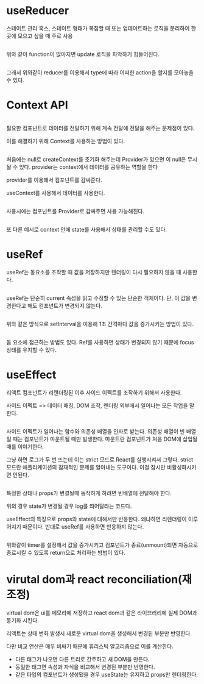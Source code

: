 <h1 id="usereducer">useReducer</h1>
<p>스테이트 관리 훅스, 스테이트 형태가 복잡할 때 또는 업데이트하는 로직을 분리하여 한 곳에 모으고 싶을 때 주로 사용</p>
<p><img alt="" src="https://velog.velcdn.com/images/tonyhan18/post/874eefbc-9ca9-472b-80d9-ccc4023082de/image.png" /></p>
<p>위와 같이 function이 많아지면 update 로직을 파악하기 힘들어진다.</p>
<p><img alt="" src="https://velog.velcdn.com/images/tonyhan18/post/17900a92-d5bc-410a-8928-9f045249cfae/image.png" /></p>
<p>그래서 위와같이 reducer를 이용해서 type에 따라 어떠한 action을 할지를 모아놓을 수 있다.</p>
<h1 id="context-api">Context API</h1>
<p><img alt="" src="https://velog.velcdn.com/images/tonyhan18/post/735e33f1-066b-41c2-afc6-9fe9d59ec985/image.png" /></p>
<p>필요한 컴포넌트로 데이터를 전달하기 위해 계속 전달에 전달을 해주는 문제점이 있다.</p>
<p>이를 해결하기 위해 Context를 사용하는 방법이 있다.</p>
<p><img alt="" src="https://velog.velcdn.com/images/tonyhan18/post/4cdc559b-348a-47cb-ac41-6e9cd38a9e59/image.png" /></p>
<p>처음에는 null로 createContext를 초기화 해주는데 Provider가 있으면 이 null은 무시될 수 있다.
provider는 context에서 데이터를 공유하는 역할을 한다</p>
<p>provider를 이용해서 컴포넌트를 감싸준다.</p>
<p>useContext를 사용해서 데이터를 사용한다.</p>
<p><img alt="" src="https://velog.velcdn.com/images/tonyhan18/post/b2244100-cf5e-48ab-88eb-0f66f7c0c7c8/image.png" /></p>
<p>사용시에는 컴포넌트를 Provider로 감싸주면 사용 가능해진다.</p>
<p><img alt="" src="https://velog.velcdn.com/images/tonyhan18/post/e7155fda-c58a-40a0-acf5-5bb2193a6f53/image.png" /></p>
<p>또 다른 예시로 context 안에 state를 사용해서 상태를 관리할 수도 있다.</p>
<h1 id="useref">useRef</h1>
<p>useRef는 동요소를 조작할 때 값을 저장하지만 렌더링이 다시 필요하지 않을 때 사용한다.</p>
<p><img alt="" src="https://velog.velcdn.com/images/tonyhan18/post/63bc3e72-8807-44eb-91a3-908f08f874d8/image.png" /></p>
<p>useRef는 단순히 current 속성을 읽고 수정할 수 있는 단순한 객체이다. 단, 이 값을 변경한다고 해도 컴포넌트가 변경되지 않는다.</p>
<p><img alt="" src="https://velog.velcdn.com/images/tonyhan18/post/b52c151a-bc73-4b60-bf45-2aeee6c9593a/image.png" /></p>
<p>위와 같은 방식으로 setInterval을 이용해 1초 간격마다 값을 증가시키는 방법이 있다.</p>
<p><img alt="" src="https://velog.velcdn.com/images/tonyhan18/post/eb192d86-649a-4ffa-b640-53c6903bad66/image.png" /></p>
<p>돔 요소에 접근하는 방법도 있다.
Ref를 사용하면 상태가 변경되지 않기 때문에 focus 상태를 유지할 수 있다.</p>
<h1 id="useeffect">useEffect</h1>
<p>리액트 컴포넌트가 리랜더링된 이후 사이드 이펙트를 조작하기 위해서 사용한다.</p>
<p>사이드 이펙트 =&gt; 데이터 패칭, DOM 조작, 렌더링 외부에서 일어나는 모든 작업을 말한다.</p>
<p><img alt="" src="https://velog.velcdn.com/images/tonyhan18/post/479be05e-df88-4b87-989f-4c946702e32f/image.png" /></p>
<p>사이드 이펙트가 일어나는 함수와 의존성 배열을 인자로 받는다.
의존성 배열이 빈 배열일 때는 컴포넌트가 마운트될 때만 발생한다. 마운트란 컴포넌트가 처음 DOM에 삽입될 때를 이야기한다.</p>
<p>그냥 하면 로그가 두 번 뜨는데 이는 strict 모드로 React를 실행시켜서 그렇다.
strict 모드란 애플리케이션의 잠재적인 문제를 알아내는 도구이다. 이걸 잠시만 비활성화시키면 안된다.</p>
<p><img alt="" src="https://velog.velcdn.com/images/tonyhan18/post/98ad5bb8-71ad-442a-a88a-bf096bdcf620/image.png" /></p>
<p>특정한 상태나 props가 변결될때 동작하게 하려면 빈배열에 전달해야 한다.</p>
<p>위의 경우 state가 변경될 경우 log를 띄어달라는 코드다.</p>
<p>useEffect의 특징으로 props와 state에 대해서만 반응한다. 왜냐하면 리렌더링이 이루어지기 때문이다. 반대로 useRef를 사용하면 반응하지 않는다.</p>
<p><img alt="" src="https://velog.velcdn.com/images/tonyhan18/post/7f6af468-9679-47c1-b34f-e00c147d8664/image.png" /></p>
<p>위와같이 timer를 설정해서 값을 증가시키고 컴포넌트가 종료(unmount)되면 자동으로 종료시킬 수 있도록 return으로 처리하는 방법이 있다.</p>
<h1 id="virutal-dom과-react-reconciliation재조정">virutal dom과 react reconciliation(재조정)</h1>
<p>virtual dom은 ui를 메모리에 저장하고 react dom과 같은 라이브러리에 실제 DOM과 동기화 시킨다.</p>
<p>리액트는 상태 변화 발생시 새로운 virtual dom을 생성해서 변경된 부분만 반영한다.</p>
<p>다만 비교 연산은 매우 비싸기 때문에 휴리스틱 알고리즘으로 이를 계산한다.</p>
<ul>
<li>다른 태그가 나오면 다른 트리로 간주하고 새 DOM을 만든다.</li>
<li>동일한 태그면 속성과 자식을 비교해서 변경된 부분만 반영한다.</li>
<li>같은 타입의 컴포넌트가 생성됐을 경우 useState는 유지하고 props만 렌더링한다.</li>
</ul>